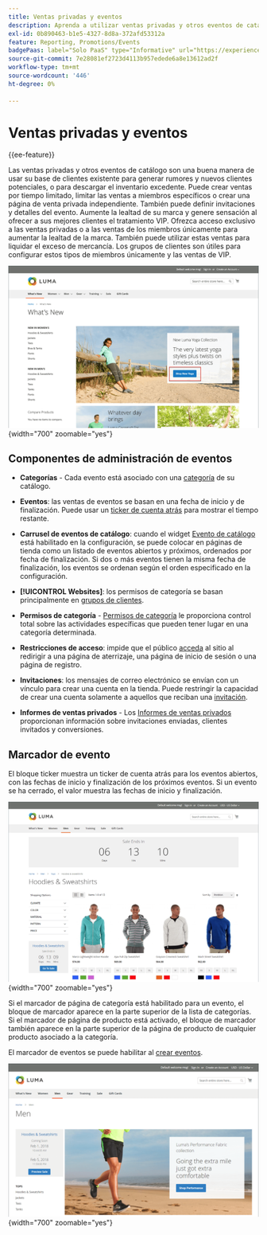 ```yaml
---
title: Ventas privadas y eventos
description: Aprenda a utilizar ventas privadas y otros eventos de catálogo para aumentar las ventas a su base de clientes existente y generar rumores y nuevos posibles clientes.
exl-id: 0b890463-b1e5-4327-8d8a-372afd53312a
feature: Reporting, Promotions/Events
badgePaas: label="Solo PaaS" type="Informative" url="https://experienceleague.adobe.com/es/docs/commerce/user-guides/product-solutions" tooltip="Se aplica solo a proyectos de Adobe Commerce en la nube (infraestructura PaaS administrada por Adobe) y a proyectos locales."
source-git-commit: 7e28081ef2723d4113b957edede6a8e13612ad2f
workflow-type: tm+mt
source-wordcount: '446'
ht-degree: 0%

---
```


# Ventas privadas y eventos

{{ee-feature}}

Las ventas privadas y otros eventos de catálogo son una buena manera de usar su base de clientes existente para generar rumores y nuevos clientes potenciales, o para descargar el inventario excedente. Puede crear ventas por tiempo limitado, limitar las ventas a miembros específicos o crear una página de venta privada independiente. También puede definir invitaciones y detalles del evento. Aumente la lealtad de su marca y genere sensación al ofrecer a sus mejores clientes el tratamiento VIP. Ofrezca acceso exclusivo a las ventas privadas o a las ventas de los miembros únicamente para aumentar la lealtad de la marca. También puede utilizar estas ventas para liquidar el exceso de mercancía. Los grupos de clientes son útiles para configurar estos tipos de miembros únicamente y las ventas de VIP.

![Ejemplo de tienda: evento en la página principal](./assets/storefront-event-home-page.png){width="700" zoomable="yes"}

## Componentes de administración de eventos

- **Categorías** - Cada evento está asociado con una [categoría](../catalog/category-create.md) de su catálogo.

- **Eventos**: las ventas de eventos se basan en una fecha de inicio y de finalización. Puede usar un [ticker de cuenta atrás](#event-ticker) para mostrar el tiempo restante.

- **Carrusel de eventos de catálogo**: cuando el widget [Evento de catálogo](../content-design/widget-event-carousel.md) está habilitado en la configuración, se puede colocar en páginas de tienda como un listado de eventos abiertos y próximos, ordenados por fecha de finalización. Si dos o más eventos tienen la misma fecha de finalización, los eventos se ordenan según el orden especificado en la configuración.

- **[!UICONTROL Websites]**: los permisos de categoría se basan principalmente en [grupos de clientes](../customers/customer-groups.md).

- **Permisos de categoría** - [Permisos de categoría](../catalog/category-permissions.md) le proporciona control total sobre las actividades específicas que pueden tener lugar en una categoría determinada.

- **Restricciones de acceso**: impide que el público [acceda](event-configure.md#restrict-access) al sitio al redirigir a una página de aterrizaje, una página de inicio de sesión o una página de registro.

- **Invitaciones**: los mensajes de correo electrónico se envían con un vínculo para crear una cuenta en la tienda. Puede restringir la capacidad de crear una cuenta solamente a aquellos que reciban una [invitación](invitations.md).

- **Informes de ventas privados** - Los [Informes de ventas privados](../getting-started/private-sales-reports.md) proporcionan información sobre invitaciones enviadas, clientes invitados y conversiones.

## Marcador de evento

El bloque ticker muestra un ticker de cuenta atrás para los eventos abiertos, con las fechas de inicio y finalización de los próximos eventos. Si un evento se ha cerrado, el valor muestra las fechas de inicio y finalización.

![Ejemplo de tienda - carrusel de eventos](./assets/storefront-event-ticker-carousel.png){width="700" zoomable="yes"}

Si el marcador de página de categoría está habilitado para un evento, el bloque de marcador aparece en la parte superior de la lista de categorías. Si el marcador de página de producto está activado, el bloque de marcador también aparece en la parte superior de la página de producto de cualquier producto asociado a la categoría.

El marcador de eventos se puede habilitar al [crear eventos](event-create.md).

![Ejemplo de tienda - barra lateral del evento](./assets/storefront-event-sidebar.png){width="700" zoomable="yes"}
